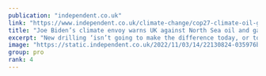 ```yaml
---
publication: "independent.co.uk"
link: "https://www.independent.co.uk/climate-change/cop27-climate-oil-gas-kerry-b2218302.html"
title: "Joe Biden’s climate envoy warns UK against North Sea oil and gas expansion"
excerpt: "New drilling ‘isn’t going to make the difference today, or tomorrow, or in the next month – because it’s just not going to be available’ "
image: "https://static.independent.co.uk/2022/11/03/14/22130824-035976b8-4e6f-41fc-8bbd-17903eb07ccf.png?quality=75&width=1200&auto=webp"
group: pro
rank: 4
---
```

